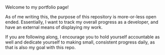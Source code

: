 Welcome to my portfolio page!

As of me writing this, the purpose of this repository is more-or-less open ended. Essentially, I want to track my overall progress as a developer, and have an external means of displaying my work.

If you are following along, I encourage you to hold yourself accountable as well and dedicate yourself to making small, consistent progress daily, as that is also my goal with this repo. 